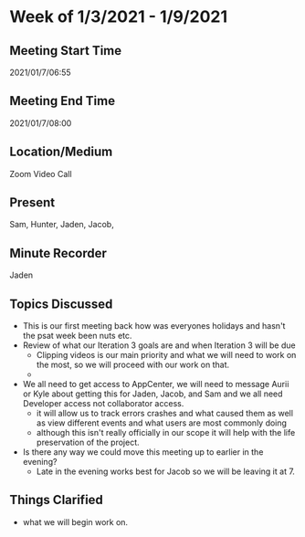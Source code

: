 # Week of 1/3/2021 - 1/9/2021

## Meeting Start Time
2021/01/7/06:55

## Meeting End Time
2021/01/7/08:00

## Location/Medium
Zoom Video Call

## Present
Sam, Hunter, Jaden, Jacob,

## Minute Recorder
Jaden


## Topics Discussed
- This is our first meeting back how was everyones holidays and hasn't the psat week been nuts etc.
- Review of what our Iteration 3 goals are and when Iteration 3 will be due
  - Clipping videos is our main priority and what we will need to work on the most, so we will proceed with our work on that.
  - 
- We all need to get access to AppCenter, we will need to message Aurii or Kyle about getting this for Jaden, Jacob, and Sam and we all need Developer access not collaborator access.
  - it will allow us to track errors crashes and what caused them as well as view different events and what users are most commonly doing
  - although this isn't really officially in our scope it will help with the life preservation of the project.
- Is there any way we could move this meeting up to earlier in the evening?
  - Late in the evening works best for Jacob so we will be leaving it at 7.



## Things Clarified
  - what we will begin work on. 
